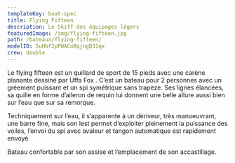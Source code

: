 ```yaml
---
templateKey: boat-spec
title: Flying Fifteen
description: Le Skiff des équipages légers
featuredImage: /img/flying-fifteen.jpg
path: /bateaux/flying-fifteen/
modelID: 5uHbf2pPWACoBqjngD31qx
crew: double
---
```

Le flying fifteen est un quillard de sport de 15 pieds avec une carène planante dessiné par Uffa Fox . C’est un bateau pour 2 personnes avec un gréement puissant et un spi symétrique sans trapèze. Ses lignes élancées, sa quille en forme d’aileron de requin lui donnent une belle allure aussi bien sur l’eau que sur sa remorque.

Techniquement sur l’eau, il s’apparente à un dériveur, très manoeuvrant, une barre fine, mais son lest permet d’exploiter pleinement la puissance des voiles, l’envoi du spi avec avaleur et tangon automatique est rapidement envoyé

Bateau confortable par son assise et l’emplacement de son accastillage.